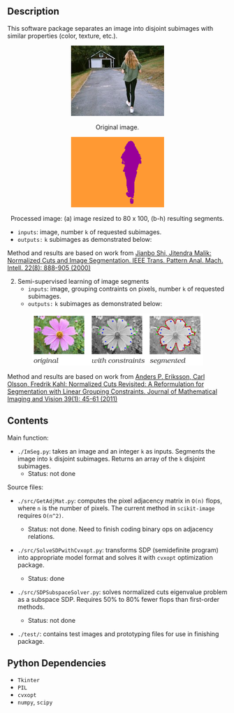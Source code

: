 Description
-----------
This software package separates an image into disjoint subimages with similar properties (color, texture, etc.).

<p align="center"> 
<img src="person_walking_small.jpg">
</p>
<p align="center">
Original image.
</p>

<p align="center">
<img src="person_walking_seg.png">
</p>
<p align="center">
Processed image: (a) image resized to 80 x 100, (b-h) resulting segments.
</p>


  - `inputs`: image, number `k` of requested subimages.
  - `outputs:` `k` subimages as demonstrated below:





Method and results are based on work from [Jianbo Shi, Jitendra Malik:
Normalized Cuts and Image Segmentation. IEEE Trans. Pattern Anal. Mach. Intell. 22(8): 888-905 (2000)](https://www2.eecs.berkeley.edu/Research/Projects/CS/vision/grouping/papers/sm_pami00.pdf)


2. Semi-supervised learning of image segments 
   - `inputs`: image, grouping contraints on pixels, number `k` of requested subimages.
   - `outputs:` `k` subimages as demonstrated below:

<p align="center">
<img src="flower_segmentation_with_constraints.png">
</p>


Method and results are based on work from [Anders P. Eriksson, Carl Olsson, Fredrik Kahl:
Normalized Cuts Revisited: A Reformulation for Segmentation with Linear Grouping Constraints. Journal of Mathematical Imaging and Vision 39(1): 45-61 (2011)](http://www2.maths.lth.se/vision/publdb/reports/pdf/eriksson-olsson-etal-jmiv-10.pdf)

Contents
--------

Main function:

* `./ImSeg.py`: takes an image and an integer `k` as inputs. Segments the image into `k` disjoint subimages. Returns an array of the `k` disjoint subimages. 
   - Status: not done

Source files:

* `./src/GetAdjMat.py`: computes the pixel adjacency matrix in `O(n)` flops, where `n` is the number of pixels.  The current method in `scikit-image` requires `O(n^2)`.
   - Status: not done.  Need to finish coding binary ops on adjacency relations.

* `./src/SolveSDPwithCvxopt.py`: transforms SDP (semidefinite program) into  appropriate model format and solves it with `cvxopt` optimization package.
   - Status: done

* `./src/SDPSubspaceSolver.py`: solves normalized cuts eigenvalue problem as a subspace SDP.  Requires 50% to 80% fewer flops than first-order methods.  
   - Status: not done

* `./test/`: contains test images and prototyping files for use in finishing package.


Python Dependencies
-------------------
* `Tkinter`
* `PIL`
* `cvxopt`
* `numpy`, `scipy`

